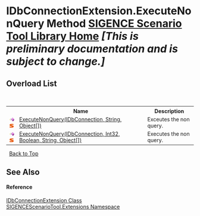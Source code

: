 # IDbConnectionExtension.ExecuteNonQuery Method <a href="https://github.com/ObiWanLansi/SIGENCE-Scenario-Tool">SIGENCE Scenario Tool Library Home</a> _**\[This is preliminary documentation and is subject to change.\]**_


## Overload List
&nbsp;<table><tr><th></th><th>Name</th><th>Description</th></tr><tr><td>![Public method](media/pubmethod.gif "Public method")![Static member](media/static.gif "Static member")</td><td><a href="223c070d-3f03-3047-8f44-efd61a11d36b.md">ExecuteNonQuery(IDbConnection, String, Object[])</a></td><td>
Exceutes the non query.</td></tr><tr><td>![Public method](media/pubmethod.gif "Public method")![Static member](media/static.gif "Static member")</td><td><a href="ad53f86b-91bf-d838-0b2a-89da65393332.md">ExecuteNonQuery(IDbConnection, Int32, Boolean, String, Object[])</a></td><td>
Executes the non query.</td></tr></table>&nbsp;
<a href="#idbconnectionextension.executenonquery-method">Back to Top</a>

## See Also


#### Reference
<a href="e6d0fb25-75d3-383a-7631-9fa75e8987aa.md">IDbConnectionExtension Class</a><br /><a href="f2af11f5-ae9d-3dcc-a4a9-ba07a037925f.md">SIGENCEScenarioTool.Extensions Namespace</a><br />
